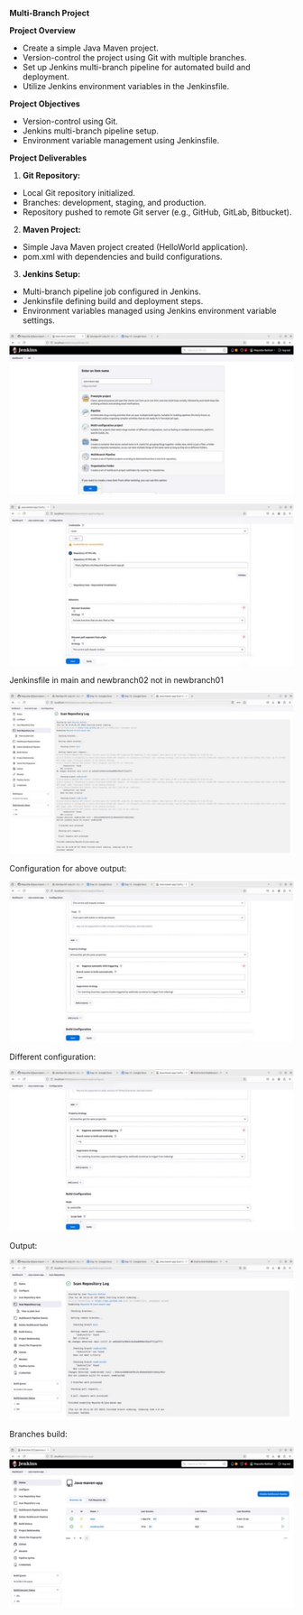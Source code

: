 ﻿**Multi-Branch Project** 

**Project Overview** 

- Create a simple Java Maven project. 
- Version-control the project using Git with multiple branches. 
- Set up Jenkins multi-branch pipeline for automated build and deployment. 
- Utilize Jenkins environment variables in the Jenkinsfile. 

**Project Objectives** 

- Version-control using Git. 
- Jenkins multi-branch pipeline setup. 
- Environment variable management using Jenkinsfile. 

**Project Deliverables** 

1. **Git Repository:** 
- Local Git repository initialized. 
- Branches: development, staging, and production. 
- Repository pushed to remote Git server (e.g., GitHub, GitLab, Bitbucket). 
2. **Maven Project:** 
- Simple Java Maven project created (HelloWorld application). 
- pom.xml with dependencies and build configurations. 
3. **Jenkins Setup:** 
- Multi-branch pipeline job configured in Jenkins. 
- Jenkinsfile defining build and deployment steps. 
- Environment variables managed using Jenkins environment variable settings. 

![](Aspose.Words.5e70affd-85c0-473c-9f63-d2ba6f82f7f6.001.jpeg)

![](Aspose.Words.5e70affd-85c0-473c-9f63-d2ba6f82f7f6.002.jpeg)

Jenkinsfile in main and newbranch02 not in newbranch01 

![](Aspose.Words.5e70affd-85c0-473c-9f63-d2ba6f82f7f6.003.jpeg)

Configuration for above output: 

![](Aspose.Words.5e70affd-85c0-473c-9f63-d2ba6f82f7f6.004.jpeg)

Different configuration: 

![](Aspose.Words.5e70affd-85c0-473c-9f63-d2ba6f82f7f6.005.jpeg)

Output:  

![](Aspose.Words.5e70affd-85c0-473c-9f63-d2ba6f82f7f6.006.jpeg)

Branches build: 

![](Aspose.Words.5e70affd-85c0-473c-9f63-d2ba6f82f7f6.007.jpeg)
